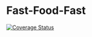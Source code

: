 # Fast-Food-Fast

[![Coverage Status](https://coveralls.io/repos/github/mulondo/Fast-Food-Fast/badge.svg?branch=master)](https://coveralls.io/github/mulondo/Fast-Food-Fast?branch=master)